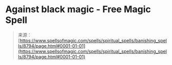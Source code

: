 <!--yml

category: 未分类

date: 2024-06-12 18:44:20

-->

# Against black magic - Free Magic Spell

> 来源：[https://www.spellsofmagic.com/spells/spiritual_spells/banishing_spells/8794/page.html#0001-01-01](https://www.spellsofmagic.com/spells/spiritual_spells/banishing_spells/8794/page.html#0001-01-01)
